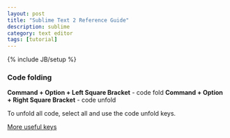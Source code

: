 ```yaml
---
layout: post
title: "Sublime Text 2 Reference Guide"
description: sublime
category: text editor
tags: [tutorial]
---
```

{% include JB/setup %}

### Code folding
**Command + Option + Left Square Bracket** - code fold
**Command + Option + Right Square Bracket** - code unfold

To unfold all code, select all and use the code unfold keys.

[More useful keys](https://gist.github.com/1736542)